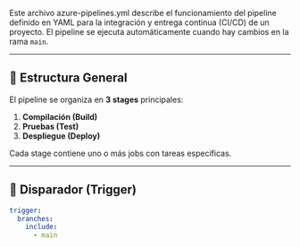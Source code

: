 
Este archivo azure-pipelines.yml describe el funcionamiento del pipeline definido en YAML para la integración y entrega continua (CI/CD) de un proyecto. El pipeline se ejecuta automáticamente cuando hay cambios en la rama `main`.

---

## 📁 Estructura General

El pipeline se organiza en **3 stages** principales:

1. **Compilación (Build)**
2. **Pruebas (Test)**
3. **Despliegue (Deploy)**

Cada stage contiene uno o más jobs con tareas específicas.

---

## 🚀 Disparador (Trigger)

```yaml
trigger:
  branches:
    include:
      - main
